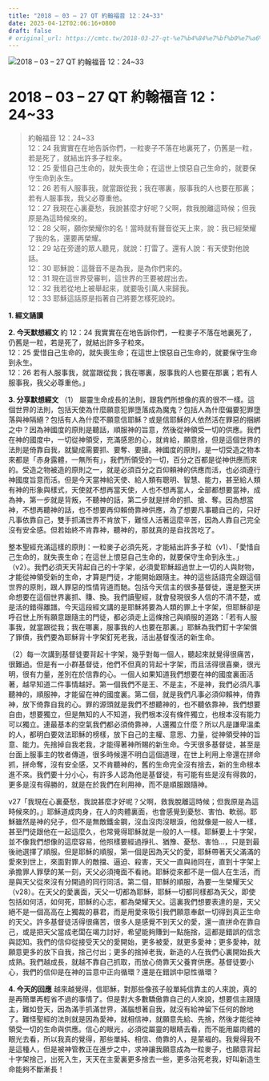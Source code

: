```yaml
---
title: "2018 – 03 – 27 QT 約翰福音 12：24~33"
date: 2025-04-12T02:06:16+0800
draft: false
# original_url: https://cmtc.tw/2018-03-27-qt-%e7%b4%84%e7%bf%b0%e7%a6%8f%e9%9f%b3-12%ef%bc%9a2433
---
```


![2018 – 03 – 27 QT 約翰福音 12：24\~33](/images/qt.jpg   "2018 – 03 – 27 QT 約翰福音 12：24\~33")

# 2018 – 03 – 27 QT 約翰福音 12：24\~33

> 約翰福音 12：24\~33  
> 12：24 我實實在在地告訴你們，一粒麥子不落在地裏死了，仍舊是一粒，若是死了，就結出許多子粒來。  
> 12：25 愛惜自己生命的，就失喪生命；在這世上恨惡自己生命的，就要保守生命到永生。  
> 12：26 若有人服事我，就當跟從我；我在哪裏，服事我的人也要在那裏；若有人服事我，我父必尊重他。  
> 12：27 我現在心裏憂愁，我說甚麼才好呢？父啊，救我脫離這時候；但我原是為這時候來的。  
> 12：28 父啊，願你榮耀你的名！當時就有聲音從天上來，說：我已經榮耀了我的名，還要再榮耀。  
> 12：29 站在旁邊的眾人聽見，就說：打雷了。還有人說：有天使對他說話。  
> 12：30 耶穌說：這聲音不是為我，是為你們來的。  
> 12：31 現在這世界受審判，這世界的王要被趕出去。  
> 12：32 我若從地上被舉起來，就要吸引萬人來歸我。  
> 12：33 耶穌這話原是指著自己將要怎樣死說的。

**1. 經文誦讀**

**2.  今天默想經文**
約 12：24 我實實在在地告訴你們，一粒麥子不落在地裏死了，仍舊是一粒，若是死了，就結出許多子粒來。  
12：25 愛惜自己生命的，就失喪生命；在這世上恨惡自己生命的，就要保守生命到永生。  
12：26 若有人服事我，就當跟從我；我在哪裏，服事我的人也要在那裏；若有人服事我，我父必尊重他。」

**3. 分享默想經文**
（1） 屬靈生命成長的法則，跟我們所想像的真的很不一樣。這個世界的法則，包括天使為什麼願意犯罪墮落成為魔鬼？包括人為什麼偏要犯罪墮落與神隔絕？包括有人為什麼不願意信耶穌？或是信耶穌的人依然活在罪惡的捆綁之中？因為神國度的原則是聽話，順服神的旨意，然後從神領受一切的供應。我們在神的國度中，一切從神領受，充滿感恩的心，就肯給，願意捨，但是這個世界的法則是倚靠自我，就變成需要抓、要奪、要搶。神國度的原則，是一切受造之物本來都是「赤身露體，一無所有」，我們所領受的一切，百分之百都是從神供應而來的。受造之物被造的原則之一，就是必須百分之百仰頼神的供應而活，也必須遵行神國度旨意而活。但是今天當神給天使、給人類有聰明、智慧、能力，甚至給人類有神的形象與樣式，天使就不想再當天使，人也不想再當人，全部都想要當神，成為神，第一步就是背叛，不聽神的話，第二步就是拼命的抓、搶、奪。因為想當神，不想再聽神的話，也不想要再仰賴倚靠神供應，為了想要凡事聽自己的，只好凡事依靠自己，雙手抓滿世界不肯放下，難怪人活著這麼辛苦，因為人靠自己完全沒有安全感。但若始終不肯靠神，聽神的，那就真的是自找苦吃了。

整本聖經充滿這樣的原則：一粒麥子必須先死，才能結出許多子粒（v1）、「愛惜自己生命的，就失喪生命；在這世上恨惡自己生命的，就要保守生命到永生。」（v2）。我們必須天天背起自己的十字架，必須愛耶穌超過世上一切的人與財物，才能從神領受新的生命，才算是門徒，才能開始跟隨主。神的這些話語完全跟這個世界的原則，跟人罪惡的性情背道而馳。包括今天信主的很多基督徒，還是整天拼命想要在這個世界裏抓、賺、換。我們讀聖經，就會發現很多人信的不清不楚，或是活的錯得離譜。今天這段經文講的是耶穌將要為人類的罪上十字架，但耶穌卻是呼召世上所有願意跟隨主的門徒，都必須走上這條捨己與順服的道路：「若有人服事我，就當跟從我；我在哪裏，服事我的人也要在那裏。」耶穌為我們釘十字架償了罪債，我們要為耶穌背十字架釘死老我，活出基督復活的新生命。

（2）每一次講到基督徒要背起十字架，幾乎對每一個人，聽起來就覺得很痛苦，很難過。但是有一小群基督徒，他們不但真的背起十字架，而且活得很喜樂，很光明，很有力量，差別在於信靠的心。一個人如果知道我們想要在神的國度裏面活著，越早知道二件事情越好。第一個我們不是王、不是主，不是神，我們必須凡事聽神的，順服神，才能留在神的國度裏。第二個，就是我們凡事必須仰賴神，倚靠神，放下倚靠自我的心。罪的源頭就是我們不想聽神的，也不聽依靠神，我們想要自由，想要獨立，但是無知的人不知道，我們根本沒有條件獨立，也根本沒有能力可以獨立。連最基本的空氣我們都必須倚靠神，人還獨立什麼？所以凡是謙卑溫柔的人，都明白要效法耶穌的榜樣，放下自己的主權、意思、力量，從神領受神的旨意、能力。先捨掉自我老我，才能得著神所賜的新生命。今天很多基督徒，甚至是台面上服事主的牧者傳道，很多時候還不明白這個道理，在世上利用上帝還在拼命抓，拼命奪，沒有安全感，又不肯聽神的，舊的生命完全沒有捨去，新的生命根本進不來。我們要十分小心，有許多人認為他是基督徒，有可能有些是沒有得救的，更多是沒有得勝的，就是在於我們在利用神，而不是順服跟隨神。

v27「我現在心裏憂愁，我說甚麼才好呢？父啊，救我脫離這時候；但我原是為這時候來的。」耶穌道成肉身，在人的肉體裏面，也會感覺到憂愁、害怕、軟弱。耶穌雖然是神的兒子，但不是無敵鐵金鋼，沒血沒肉沒眼淚，他就像是一般人一樣，甚至門徒跟他在一起這麼久，也常覺得耶穌就是一般的人一樣。耶穌要上十字架，並不像我們想像的這麼容易，他照樣要經過掙扎、猶豫、憂愁、害怕…，只是到最後祂選擇了順服。但是耶穌的順服，第一個是因為天父的愛，耶穌帶著天父滿滿的愛來到世上，來面對罪人的敵擋、逼迫、殺害，天父一直與祂同在，直到十字架上承擔罪人罪孽的某一刻，天父必須掩面不看祂。耶穌從來都不是一個人在生活，而是與天父從來沒有分開過的同行同活。第二個，耶穌的順服，為要一生榮耀天父（v28）。在天父的愛裏面，天父一切都為耶穌，耶穌一切都同樣都為天父，即使包括如何活，如何死，耶穌的心志，都為榮耀天父。這裏我們想要表達的是，天父絕不是一個高高在上獨裁的暴君，而是用愛來吸引我們願意奉獻一切得到真正生命的天父。許多基督徒活得很痛苦，很多人是感覺不到天父的愛，還一直拼命在靠自己，或是把天父當成老闆在竭力討好，希望能夠賺到一點施捨，這都是錯誤的信念與認知。我們的信仰從接受天父的愛開始，更多被愛，就更多愛神；更多愛神，就願意更多的放下自我，捨己付出；更多的捨掉老我，新造的人在我們心裏開始長大成熟。我們越成長，就越不靠自己抓取，而放心倚靠天父養育供應。基督徒要小心，我們的信仰是在神的旨意中正向循環？還是在錯誤中惡性循環？

**4. 今天的回應**
越來越覺得，信耶穌，對那些像孩子般單純信靠主的人來說，真的是再簡單再輕省不過的事情了。但是對大多數驕傲靠自己的人來說，想要信主跟隨主，難如登天，因為滿手抓滿世界，滿腦想著自我，就沒有給神留下任何的餘地了。難怪聖經的法則就是因為愛神，就相信神，就願意先給、先捨，然後才能從神領受一切的生命與供應。信心的眼光，必須從屬靈的眼睛去看，而不能用屬肉體的眼光去看，所以我真的覺得，那些單純、相信、倚靠的人，是蒙福的。我覺得我不是這種人，但是被神管教正在進步之中，求神讓我願意成為一粒麥子，也願意背起十字架捨己，出死入生，天天在主愛裏更多捨去一些，更多治死老我，好叫新造生命能夠不斷漸長！
